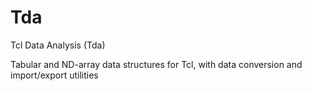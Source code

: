 # Tda
Tcl Data Analysis (Tda)

Tabular and ND-array data structures for Tcl, with data conversion and import/export utilities
